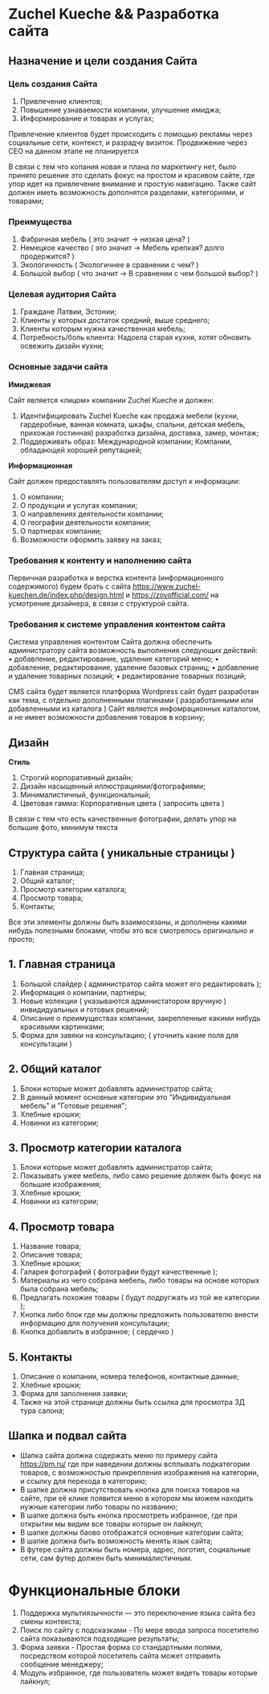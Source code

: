 # Zuchel Kueche && Разработка сайта

## Назначение и цели создания Сайта

### Цель создания Сайта

1. Привлечение клиентов;
2. Повышение узнаваемости компании, улучшение имиджа;
3. Информирование и товарах и услугах;

Привлечение клиентов будет происходить с помощью рекламы через социальные сети, контекст, и разрадчу визиток.
Продвижение через СЕО на данном этапе не планируется

В связи с тем что копания новая и плана по маркетингу нет, было принято решение это сделать фокус на простом и красивом сайте, 
где упор идет на привлечение внимание и простую навигацию.
Также сайт должен иметь возможность дополнятся разделами, категориями, и товарами;

### Преимущества

1. Фабричная мебель ( это значит -> низкая цена? )
2. Немецкое качество ( это значит -> Мебель крепкая? долго продержится? )
3. Экологичность ( Экологичнее в сравнении с чем? )
4. Большой выбор ( что значит -> В сравнении с чем большой выбор? )


### Целевая аудитория Сайта

1. Граждане Латвии, Эстонии;
2. Клиенты у которых достаток средний, выше среднего;
3. Клиенты которым нужна качественная мебель;
4. Потребность/боль клиента: Надоела старая кухня, хотят обновить освежить дизайн кухни;


### Основные задачи сайта

__Имиджевая__ 

Сайт является «лицом» компании Zuchel Kueche и должен: 

1. Идентифицировать Zuchel Kueche как продажа мебели (кухни, гардеробные, ванная комната, шкафы, спальни, детская мебель, прихожая гостинная) разработка дизайна, доставка, замер, монтаж;
2. Поддерживать образ: Международной компании; Компании, обладающей хорошей репутацией;

__Информационная__ 

Сайт должен предоставлять пользователям доступ к информации: 

1. О компании;
2. О продукции и услугах компании;
3. О направлениях деятельности компании;
4. О географии деятельности компании;
5. О партнерах компании;
6. Возможности оформить заявку на заказ;


### Требования к контенту и наполнению сайта

Первичная разработка и верстка контента (информационного содержимого) будем брать с сайта https://www.zuchel-kuechen.de/index.php/design.html и https://zovofficial.com/ на усмотрение дизайнера, в связи с структурой сайта.


### Требования к системе управления контентом сайта

Система управления контентом Сайта должна обеспечить администратору сайта возможность выполнения следующих действий:
•	добавление, редактирование, удаление категорий меню;
•	добавление, редактирование, удаление базовых страниц;
•	добавление и удаление товарных позиций;
•	редактирование товарных позиций;

CMS сайта будет является платформа Wordpress сайт будет разработан как тема, с отдельно дополненными плагинами ( разработанными или добавленными из каталога )
Сайт является инфомрационных каталогом, и не имеет возможности добавления товаров в корзину;


## Дизайн

__Стиль__
1. Строгий корпоративный дизайн;
2. Дизайн насыщенный иллюстрациями/фотографиями;
3. Минималистичный, функциональный;
4. Цветовая гамма: Корпоративные цвета ( запросить цвета )

В связи с тем что есть качественные фотографии, делать упор на большие фото, минимум текста

## Структура сайта ( уникальные страницы )

1. Главная страница;
2. Общий каталог;
3. Просмотр категории каталога;
4. Просмотр товара;
5. Контакты;

Все эти элементы должны быть взаимосязаны, и дополнены какими нибудь полезными блоками, чтобы это все смотрелось оригинально и просто;

## 1. Главная страница

1. Большой слайдер ( администратор сайта может его редактировать );
2. Информация о компании, партнеры;
3. Новые колекции ( указываются администатором вручную ) инвидидуальных и готовых решений;
4. Описание о преимуществах компании, закрепленные какими нибудь красивыми картинками;
5. Форма для завяки на консультацию; ( уточнить какие поля для консультации )


## 2. Общий каталог

1. Блоки которые может добавлять администратор сайта;
2. В данный момент основные категории это "Индивидуальная мебель" и "Готовые решения";
3. Хлебные крошки;
4. Новинки из категории;


## 3. Просмотр категории каталога

1. Блоки которые может добавлять администратор сайта;
2. Показывать ужее мебель, либо само решение должен быть фокус на большие изображения;
3. Хлебные крошки;
4. Новинки из категории;


## 4. Просмотр товара

1. Название товара;
2. Описание товара;
3. Хлебные крошки;
4. Галарея фотографий ( фотографии будут качественные );
5. Материалы из чего собрана мебель, либо товары на основе которых была собрана мебель;
6. Предлагать похожие товары ( будут подругжать из той же категории );
7. Кнопка либо блок где мы должны предложить пользователю внести информацию для получения консультации;
8. Кнопка добавлить в избранное; ( сердечко )


## 5. Контакты

1. Описание о компании, номера телефонов, контактные данные;
2. Хлебные крошки;
3. Форма для заполнения заявки;
4. Также на этой странице должны быть ссылка для просмотра 3Д тура салона;


## Шапка и подвал сайта

- Шапка сайта должна содержать меню по примеру сайта https://pm.ru/ где при наведении должны всплывать подкатегории товаров,
с возможностью прикрепления изображения на категории, и ссылку для перехода в категорию;
- В шапке должна присутствовать кнопка для поиска товаров на сайте, при её клике появится меню в котором мы можем находить нужные категории либо товары по названию;
- В шапке должна быть кнопка просмотреть избранное, где при открытии мы видим все товары которые он лайкнул;
- В шапке должны баово отображатся основные категории сайта;
- В шапке должна быть возможность менять язык сайта;
- В футере сайта должны быть номера, адрес, логотип, социальные сети, сам футер должен быть минималистичным.


# Функциональные блоки

1.	Поддержка мультиязычности	— это переключение языка сайта без смены контекста;
2.	Поиск по сайту с подсказками - По мере ввода запроса посетителю сайта показываются подходящие результаты;
3.	Форма заявки - Простая форма со стандартными полями, посредством которой посетитель сайта может отправить сообщение менеджеру;
4. Модуль избранное, где пользователь может видеть товары которые лайкнул;


